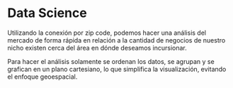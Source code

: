 # Data Science
Utilizando la conexión por zip code, podemos hacer una análisis del mercado de forma rápida en relación a la cantidad de negocios de nuestro nicho existen cerca del área en dónde deseamos incursionar.

Para hacer el análisis solamente se ordenan los datos, se agrupan y se grafican en un plano cartesiano, lo que simplifica la visualización, evitando el enfoque geoespacial.
